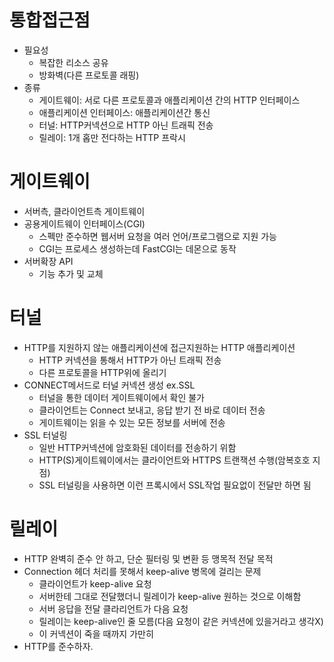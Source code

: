 # 통합접근점
- 필요성
  - 복잡한 리소스 공유
  - 방화벽(다른 프로토콜 래핑)
- 종류
  - 게이트웨이: 서로 다른 프로토콜과 애플리케이션 간의 HTTP 인터페이스
  - 애플리케이션 인터페이스: 애플리케이션간 통신
  - 터널: HTTP커넥션으로 HTTP 아닌 트래픽 전송
  - 릴레이: 1개 홉만 전다하는 HTTP 프락시
 
# 게이트웨이
- 서버측, 클라이언트측 게이트웨이
- 공용게이트웨이 인터페이스(CGI)
  - 스펙만 준수하면 웹서버 요청을 여러 언어/프로그램으로 지원 가능
  - CGI는 프로세스 생성하는데 FastCGI는 데몬으로 동작
- 서버확장 API
  - 기능 추가 및 교체

# 터널
- HTTP를 지원하지 않는 애플리케이션에 접근지원하는 HTTP 애플리케이션
  - HTTP 커넥션을 통해서 HTTP가 아닌 트래픽 전송
  - 다른 프로토콜을 HTTP위에 올리기
- CONNECT메서드로 터널 커넥션 생성 ex.SSL
  - 터널을 통한 데이터 게이트웨이에서 확인 불가
  - 클라이언트는 Connect 보내고, 응답 받기 전 바로 데이터 전송
  - 게이트웨이는 읽을 수 있는 모든 정보를 서버에 전송
- SSL 터널링 
  - 일반 HTTP커넥션에 암호화된 데이터를 전송하기 위함
  - HTTP(S)게이트웨이에서는 클라이언트와 HTTPS 트랜잭션 수행(암복호호 지점)
  - SSL 터널링을 사용하면 이런 프록시에서 SSL작업 필요없이 전달만 하면 됨
 
# 릴레이
- HTTP 완벽히 준수 안 하고, 단순 필터링 및 변환 등 맹목적 전달 목적
- Connection 헤더 처리를 못해서 keep-alive 병목에 걸리는 문제
  - 클라이언트가 keep-alive 요청
  - 서버한테 그대로 전달했더니 릴레이가 keep-alive 원하는 것으로 이해함
  - 서버 응답을 전달 클라리언트가 다음 요청
  - 릴레이는 keep-alive인 줄 모름(다음 요청이 같은 커넥션에 있을거라고 생각X)
  - 이 커넥션이 죽을 때까지 가만히
- HTTP를 준수하자. 
